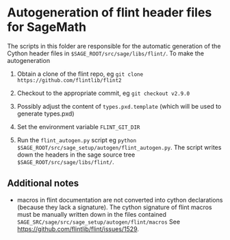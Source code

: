 Autogeneration of flint header files for SageMath
=================================================

The scripts in this folder are responsible for the automatic generation of the
Cython header files in `$SAGE_ROOT/src/sage/libs/flint/`. To make the
autogeneration

1. Obtain a clone of the flint repo, eg `git clone
   https://github.com/flintlib/flint2`

2. Checkout to the appropriate commit, eg `git checkout v2.9.0`

3. Possibly adjust the content of `types.pxd.template` (which will be used to
   generate types.pxd)

4. Set the environment variable `FLINT_GIT_DIR`

5. Run the `flint_autogen.py` script eg `python
   $SAGE_ROOT/src/sage_setup/autogen/flint_autogen.py`. The script writes down
   the headers in the sage source tree `$SAGE_ROOT/src/sage/libs/flint/`.


Additional notes
----------------

- macros in flint documentation are not converted into cython declarations
  (because they lack a signature). The cython signature of flint macros must be
  manually written down in the files contained
  `SAGE_SRC/sage/src/sage_setup/autogen/flint/macros`
  See https://github.com/flintlib/flint/issues/1529.
